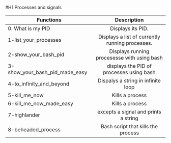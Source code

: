 #H1 Processes and signals

| Functions        | Description|
| ------------- |:-------------:|
| 0. What is my PID | Displays its PID. | $1600 |
| 1-list_your_processes | Displays a list of currently running processes. |
| 2-show_your_bash_pid | Displays running procesesse with using bash |
| 3-show_your_bash_pid_made_easy | displays the PID of processes using bash |
| 4-to_infinity_and_beyond | Dispalys a string in infinite loop |
| 5-kill_me_now | Kills a process |
| 6-kill_me_now_made_easy | Kills a process |
| 7-highlander | excepts a signal and prints a string |
| 8-beheaded_process | Bash script that kills the process  |